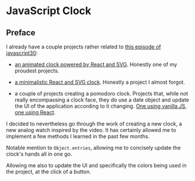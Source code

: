 # JavaScript Clock

## Preface

I already have a couple projects rather related to [this episode of javascript30](https://youtu.be/xu87YWbr4X0):

- [an animated clock powered by React and SVG](https://codepen.io/borntofrappe/pen/ebRVJd). Honestly one of my proudest projects.

- [a minimalistic React and SVG clock](https://codepen.io/borntofrappe/pen/wXGKpg). Honestly a project I almost forgot.

- a couple of projects creating a pomodoro clock. Projects that, while not really encompassing a clock face, they do use a date object and update the UI of the application according to it changing. [One using vanilla JS](https://codepen.io/borntofrappe/pen/PeKwOW), [one using React](https://codepen.io/borntofrappe/pen/bjvmaJ/).

I decided to nevertheless go through the work of creating a new clock, a new analog watch inspired by the video. It has certainly allowed me to implement a few methods I learned in the past few months.

Notable mention to `Object.entries`, allowing me to concisely update the clock's hands all in one go.

Allowing me also to update the UI and specifically the colors being used in the project, at the click of a button.
